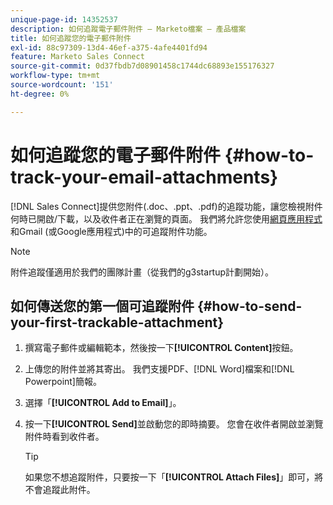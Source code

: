 ```yaml
---
unique-page-id: 14352537
description: 如何追蹤電子郵件附件 — Marketo檔案 — 產品檔案
title: 如何追蹤您的電子郵件附件
exl-id: 88c97309-13d4-46ef-a375-4afe4401fd94
feature: Marketo Sales Connect
source-git-commit: 0d37fbdb7d08901458c1744dc68893e155176327
workflow-type: tm+mt
source-wordcount: '151'
ht-degree: 0%

---
```


# 如何追蹤您的電子郵件附件 {#how-to-track-your-email-attachments}

[!DNL Sales Connect]提供您附件(.doc、.ppt、.pdf)的追蹤功能，讓您檢視附件何時已開啟/下載，以及收件者正在瀏覽的頁面。 我們將允許您使用[網頁應用程式](https://toutapp.com/login)和Gmail (或Google應用程式)中的可追蹤附件功能。

>[!NOTE]
>
>附件追蹤僅適用於我們的團隊計畫（從我們的g3startup計劃開始）。

## 如何傳送您的第一個可追蹤附件 {#how-to-send-your-first-trackable-attachment}

1. 撰寫電子郵件或編輯範本，然後按一下&#x200B;**[!UICONTROL Content]**&#x200B;按鈕。

1. 上傳您的附件並將其寄出。 我們支援PDF、[!DNL Word]檔案和[!DNL Powerpoint]簡報。

1. 選擇「**[!UICONTROL Add to Email]**」。

1. 按一下&#x200B;**[!UICONTROL Send]**&#x200B;並啟動您的即時摘要。 您會在收件者開啟並瀏覽附件時看到收件者。

   >[!TIP]
   >
   >如果您不想追蹤附件，只要按一下「**[!UICONTROL Attach Files]**」即可，將不會追蹤此附件。
